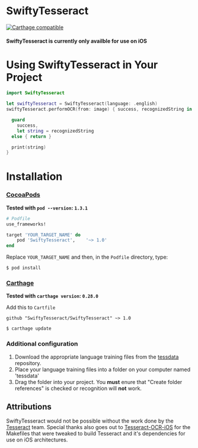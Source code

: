 # SwiftyTesseract
[![Carthage compatible](https://img.shields.io/badge/Carthage-compatible-4BC51D.svg?style=flat)](https://github.com/Carthage/Carthage) 

#### SwiftyTesseract is currently only availble for use on iOS

# Using SwiftyTesseract in Your Project

```swift
import SwiftyTesseract
```

```swift
let swiftyTesseract = SwiftyTesseract(language: .english)
swiftyTesseract.performOCR(from: image) { success, recognizedString in

  guard 
    success,
    let string = recognizedString
  else { return }

  print(string)
}
```

# Installation
### [CocoaPods](https://guides.cocoapods.org/using/using-cocoapods.html)

**Tested with `pod --version`: `1.3.1`**

```ruby
# Podfile
use_frameworks!

target 'YOUR_TARGET_NAME' do
    pod 'SwiftyTesseract',    '~> 1.0'
end
```

Replace `YOUR_TARGET_NAME` and then, in the `Podfile` directory, type:

```bash
$ pod install
```

### [Carthage](https://github.com/Carthage/Carthage)

**Tested with `carthage version`: `0.28.0`**

Add this to `Cartfile`

```
github "SwiftyTesseract/SwiftyTesseract" ~> 1.0
```

```bash
$ carthage update
```

### Additional configuration
1. Download the appropriate language training files from the [tessdata](https://github.com/tesseract-ocr/tessdata) repository.
2. Place your language training files into a folder on your computer named 'tessdata'
3. Drag the folder into your project. You **must** enure that "Create folder references" is checked or recognition will **not** work.

## Attributions
SwiftyTesseract would not be possible without the work done by the [Tesseract](https://github.com/tesseract-ocr/tesseract) team. Special thanks also goes out to [Tesseract-OCR-iOS](https://github.com/gali8/Tesseract-OCR-iOS) for the Makefiles that were tweaked to build Tesseract and it's dependencies for use on iOS architectures. 
